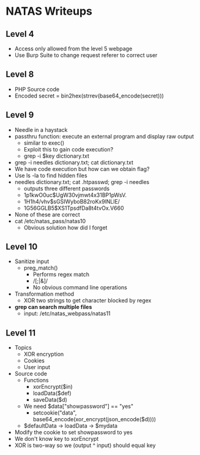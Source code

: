 # NATAS Writeups

## Level 4

- Access only allowed from the level 5 webpage
- Use Burp Suite to change request referer to correct user

## Level 8

- PHP Source code
- Encoded secret = bin2hex(strrev(base64\_encode(secret)))

## Level 9

- Needle in a haystack
- passthru function: execute an external program and display raw output
    - similar to exec()
    - Exploit this to gain code execution?
    - grep -i $key dictionary.txt
- grep -i needles dictionary.txt; cat dictionary.txt
- We have code execution but how can we obtain flag?
- Use ls -la to find hidden files
- needles dictionary.txt; cat .htpasswd; grep -i needles
    - outputs three different passwords
    - $1$p1kwO0uc$UgW30vjmwt4x31BP1pWsV.
    - $1$H1h4/vhv$sGSIWyboB82roKx9lNLlE/
    - $1$G56GGLB5$XS1TpsdfDa8t4tvOx.V660
- None of these are correct
- cat /etc/natas\_pass/natas10 
    - Obvious solution how did I forget

## Level 10

- Sanitize input
    - preg\_match()
        - Performs regex match
        - /[;|&]/
        - No obvious command line operations
- Transformation method
    - XOR two strings to get character blocked by regex
- **grep can search multiple files**
    - input: <query> /etc/natas\_webpass/natas11

## Level 11

- Topics
    - XOR encryption
    - Cookies
    - User input
- Source code
    - Functions
        - xorEncrypt($in)
        - loadData($def)
        - saveData($d)
    - We need $data["showpassword"] == "yes"
        - setcookie("data", base64\_encode(xor_encrypt(json_encode($d))))
    - $defaultData -> loadData -> $mydata
- Modify the cookie to set showpassword to yes
- We don't know key to xorEncrypt
- XOR is two-way so we (output ^ input) should equal key
